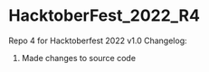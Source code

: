# HacktoberFest_2022_R4
Repo 4 for Hacktoberfest 2022
v1.0
Changelog:
1. Made changes to source code
